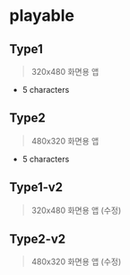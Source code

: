 # playable

## Type1
> 320x480 화면용 앱
- 5 characters

## Type2
> 480x320 화면용 앱
- 5 characters

## Type1-v2
> 320x480 화면용 앱 (수정)

## Type2-v2
> 480x320 화면용 앱 (수정)
